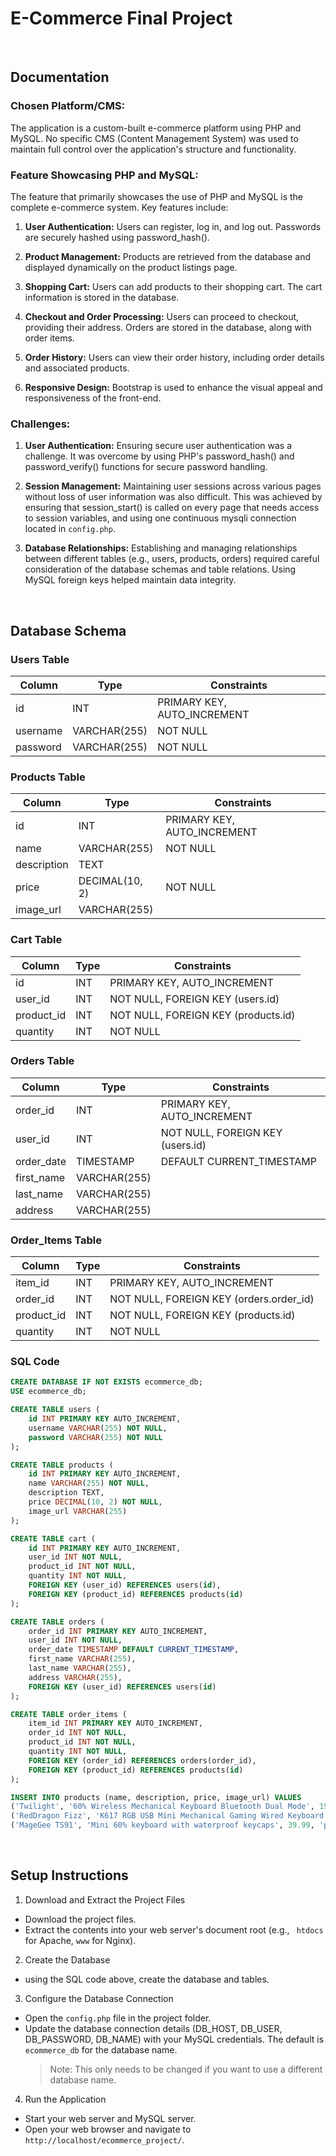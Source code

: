 # E-Commerce Final Project

<br>

## Documentation

### Chosen Platform/CMS:

The application is a custom-built e-commerce platform using PHP and MySQL. No specific CMS (Content Management System) was used to maintain full control over the application's structure and functionality.

### Feature Showcasing PHP and MySQL:

The feature that primarily showcases the use of PHP and MySQL is the complete e-commerce system. Key features include:

1. **User Authentication:** Users can register, log in, and log out. Passwords are securely hashed using password_hash().

2. **Product Management:** Products are retrieved from the database and displayed dynamically on the product listings page.

3. **Shopping Cart:** Users can add products to their shopping cart. The cart information is stored in the database.

4. **Checkout and Order Processing:** Users can proceed to checkout, providing their address. Orders are stored in the database, along with order items.

5. **Order History:** Users can view their order history, including order details and associated products.

6. **Responsive Design:** Bootstrap is used to enhance the visual appeal and responsiveness of the front-end.

### Challenges:

1. **User Authentication:** Ensuring secure user authentication was a challenge. It was overcome by using PHP's password_hash() and password_verify() functions for secure password handling.

2. **Session Management:** Maintaining user sessions across various pages without loss of user information was also difficult. This was achieved by ensuring that session_start() is called on every page that needs access to session variables, and using one continuous mysqli connection located in `config.php`.

3. **Database Relationships:** Establishing and managing relationships between different tables (e.g., users, products, orders) required careful consideration of the database schemas and table relations. Using MySQL foreign keys helped maintain data integrity.

<br>

## Database Schema

### Users Table

| Column   | Type         | Constraints                 |
| -------- | ------------ | --------------------------- |
| id       | INT          | PRIMARY KEY, AUTO_INCREMENT |
| username | VARCHAR(255) | NOT NULL                    |
| password | VARCHAR(255) | NOT NULL                    |

### Products Table

| Column      | Type           | Constraints                 |
| ----------- | -------------- | --------------------------- |
| id          | INT            | PRIMARY KEY, AUTO_INCREMENT |
| name        | VARCHAR(255)   | NOT NULL                    |
| description | TEXT           |                             |
| price       | DECIMAL(10, 2) | NOT NULL                    |
| image_url   | VARCHAR(255)   |                             |

### Cart Table

| Column     | Type | Constraints                         |
| ---------- | ---- | ----------------------------------- |
| id         | INT  | PRIMARY KEY, AUTO_INCREMENT         |
| user_id    | INT  | NOT NULL, FOREIGN KEY (users.id)    |
| product_id | INT  | NOT NULL, FOREIGN KEY (products.id) |
| quantity   | INT  | NOT NULL                            |

### Orders Table

| Column     | Type         | Constraints                      |
| ---------- | ------------ | -------------------------------- |
| order_id   | INT          | PRIMARY KEY, AUTO_INCREMENT      |
| user_id    | INT          | NOT NULL, FOREIGN KEY (users.id) |
| order_date | TIMESTAMP    | DEFAULT CURRENT_TIMESTAMP        |
| first_name | VARCHAR(255) |                                  |
| last_name  | VARCHAR(255) |                                  |
| address    | VARCHAR(255) |                                  |

### Order_Items Table

| Column     | Type | Constraints                             |
| ---------- | ---- | --------------------------------------- |
| item_id    | INT  | PRIMARY KEY, AUTO_INCREMENT             |
| order_id   | INT  | NOT NULL, FOREIGN KEY (orders.order_id) |
| product_id | INT  | NOT NULL, FOREIGN KEY (products.id)     |
| quantity   | INT  | NOT NULL                                |

### SQL Code

```sql
CREATE DATABASE IF NOT EXISTS ecommerce_db;
USE ecommerce_db;

CREATE TABLE users (
    id INT PRIMARY KEY AUTO_INCREMENT,
    username VARCHAR(255) NOT NULL,
    password VARCHAR(255) NOT NULL
);

CREATE TABLE products (
    id INT PRIMARY KEY AUTO_INCREMENT,
    name VARCHAR(255) NOT NULL,
    description TEXT,
    price DECIMAL(10, 2) NOT NULL,
    image_url VARCHAR(255)
);

CREATE TABLE cart (
    id INT PRIMARY KEY AUTO_INCREMENT,
    user_id INT NOT NULL,
    product_id INT NOT NULL,
    quantity INT NOT NULL,
    FOREIGN KEY (user_id) REFERENCES users(id),
    FOREIGN KEY (product_id) REFERENCES products(id)
);

CREATE TABLE orders (
    order_id INT PRIMARY KEY AUTO_INCREMENT,
    user_id INT NOT NULL,
    order_date TIMESTAMP DEFAULT CURRENT_TIMESTAMP,
    first_name VARCHAR(255),
    last_name VARCHAR(255),
    address VARCHAR(255),
    FOREIGN KEY (user_id) REFERENCES users(id)
);

CREATE TABLE order_items (
    item_id INT PRIMARY KEY AUTO_INCREMENT,
    order_id INT NOT NULL,
    product_id INT NOT NULL,
    quantity INT NOT NULL,
    FOREIGN KEY (order_id) REFERENCES orders(order_id),
    FOREIGN KEY (product_id) REFERENCES products(id)
);

INSERT INTO products (name, description, price, image_url) VALUES
('Twilight', '60% Wireless Mechanical Keyboard Bluetooth Dual Mode', 19.99, 'product1.png'),
('RedDragon Fizz', 'K617 RGB USB Mini Mechanical Gaming Wired Keyboard', 29.99, 'product2.png'),
('MageGee TS91', 'Mini 60% keyboard with waterproof keycaps', 39.99, 'product3.png');
```

<br>

## Setup Instructions

1. Download and Extract the Project Files

- Download the project files.
- Extract the contents into your web server's document root (e.g., ` htdocs` for Apache, `www` for Nginx).

2. Create the Database

- using the SQL code above, create the database and tables.

3. Configure the Database Connection

- Open the `config.php` file in the project folder.
- Update the database connection details (DB_HOST, DB_USER, DB_PASSWORD, DB_NAME) with your MySQL credentials. The default is `ecommerce_db` for the database name.
  > Note: This only needs to be changed if you want to use a different database name.

4. Run the Application

- Start your web server and MySQL server.
- Open your web browser and navigate to `http://localhost/ecommerce_project/`.

